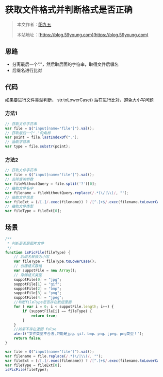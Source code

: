 # 获取文件格式并判断格式是否正确

> 本文作者：[阳九五](https://github.com/CN-YoungYang)
>
> 本站地址：[https://blog.59young.com](https://blog.59young.com)

## 思路
- 分离最后一个“.”，然后取后面的字符串，取得文件后缀名
- 后缀名进行比对

## 代码
如果要进行文件类型判断， str.toLowerCase() 后在进行比对，避免大小写问题
### 方法1
```javascript
// 获取文件字符串
var file = $("input[name='file']").val();
// 获取最后一个'.'的角标
var point = file.lastIndexOf(".");
// 抽取字符串
var type = file.substr(point);
```

### 方法2
```javascript
// 获取文件字符串
var file = $("input[name='file']").val();
// 去除查询参数
var fileWithoutQuery = file.split('?')[0];
// 抽取文件名字
var filename = fileWithoutQuery.replace(/.*(\/|\\)/, "");
// 抽取文件信息
var fileExt = (/[.]/.exec(filename)) ? /[^.]+$/.exec(filename.toLowerCase()) : '';
// 抽取文件类型
var fileType = fileExt[0];
```

## 场景
```javascript
/**
 * 判断是否是图片文件
 */
function isPicFile(fileType) {
    // 后缀名转换为小写
    var fileType = fileType.toLowerCase();
    // 创建格式数组
    var suppotFile = new Array();
    // 存储格式类型
    suppotFile[0] = "jpg";
    suppotFile[1] = "gif";
    suppotFile[2] = "bmp";
    suppotFile[3] = "png";
    suppotFile[4] = "jpeg";
    //判断fileType是否存在数组里面
    for ( var i = 0; i < suppotFile.length; i++) {
        if (suppotFile[i] == fileType) {
            return true;
        }
    }
    //如果不存在返回 false
    alert("文件类型不合法,只能是jpg、gif、bmp、png、jpeg、png类型！");
    return false;
}

var file = $("input[name='file']").val();
var filename = file.replace(/.*(\/|\\)/, "");
var fileExt = (/[.]/.exec(filename)) ? /[^.]+$/.exec(filename.toLowerCase()) : '';
var fileType = fileExt[0];
isPicFile(fileType);
```